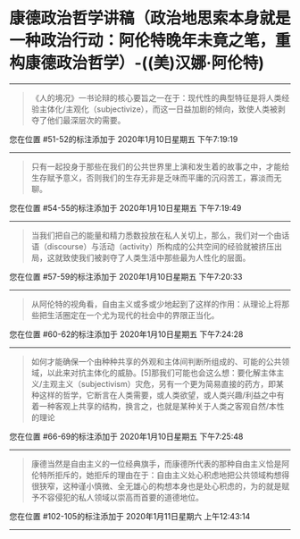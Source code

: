 # 康德政治哲学讲稿（政治地思索本身就是一种政治行动：阿伦特晚年未竟之笔，重构康德政治哲学）-((美)汉娜·阿伦特)

---

> 《人的境况》一书论辩的核心要旨之一在于：现代性的典型特征是将人类经验主体化/主观化（subjectivize），而这一日益加剧的倾向，致使人类被剥夺了他们最深层次的需要。

您在位置 #51-52的标注添加于 2020年1月10日星期五 下午7:19:19

---

> 只有一起投身于那些在我们的公共世界里上演和发生着的故事之中，才能给生存赋予意义，否则我们的生存无非是乏味而平庸的沉闷苦工，寡淡而无聊。

您在位置 #54-55的标注添加于 2020年1月10日星期五 下午7:19:49

---

> 当我们把自己的能量和精力悉数投放在私人关切上，那么，我们对一个由话语（discourse）与活动（activity）所构成的公共空间的经验就被挤压出局，这就致使我们被剥夺了人类生活中那些最为人性化的层面。

您在位置 #57-59的标注添加于 2020年1月10日星期五 下午7:20:33

---

> 从阿伦特的视角看，自由主义或多或少地起到了这样的作用：从理论上将那些把生活圈定在一个尤为现代的社会中的界限正当化。

您在位置 #60-62的标注添加于 2020年1月10日星期五 下午7:24:28

---

> 如何才能确保一个由种种共享的外观和主体间判断所组成的、可能的公共领域，以此来对抗主体化的威胁。[5]那我们可能也会这么想：要化解主体主义/主观主义（subjectivism）灾危，另有一个更为简易直接的药方，即某种这样的哲学，它断言在人类需要，或人类欲望，或人类兴趣/利益之中有着一种客观上共享的结构，换言之，也就是某种关于人类之客观自然/本性的理论

您在位置 #66-69的标注添加于 2020年1月10日星期五 下午7:25:48

---

> 康德当然是自由主义的一位经典旗手，而康德所代表的那种自由主义恰是阿伦特所拒斥的，她拒斥的理由在于：自由主义处心积虑地把公共领域构想得很狭窄，这种谨小慎微、全无雄心的构想本身也是处心积虑的，为的就是赋予不容侵犯的私人领域以崇高而首要的道德地位。

您在位置 #102-105的标注添加于 2020年1月11日星期六 上午12:43:14

---

